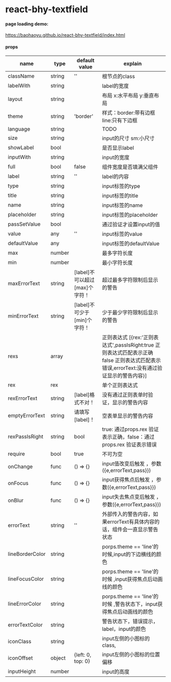 # react-bhy-textfield
#### page loading demo:
https://baohaoyu.github.io/react-bhy-textfield/index.html


#### props

| name            | type          | default value         | explain     |
| -------------   | ------------- | ------------| -------     |
| className       | string        | ''                    | 根节点的class |
| labelWith       | string        |                       | label的宽度 |
| layout          | string        |                       | 布局 x:水平布局  y:垂直布局 |
| theme           | string        | 'border'              | 样式：border:带有边框  line:只有下边框 |
| language        | string        |                       | TODO |
| size            | string        |                       | input的尺寸 sm:小尺寸  |
| showLabel       | bool          |                       | 是否显示label |
| inputWith       | string        |                       | input的宽度 |
| full            | bool          | false                 | 组件宽度是否填满父组件 |
| label           | string        | ''                    | label的内容 |
| type            | string        |                       | input标签的type |
| title           | string        |                       | input标签的title |
| name            | string        |                       | input标签的name |
| placeholder     | string        |                       | input标签的placeholder |
| passSetValue    | bool          |                       | 通过验证才设置input的值 |
| value           | any           | ''                    | input标签的value |
| defaultValue    | any           |                       | input标签的defaultValue |
| max             | number        |                       | 最多字符长度 |
| min             | number        |                       | 最小字符长度 |
| maxErrorText    | string        | [label]不可以超过[max]个字符！ | 超过最多字符限制后显示的警告 |
| minErrorText    | string        | [label]不可少于[min]个字符！  | 少于最少字符限制后显示的警告 |
| rexs            | array         |                       | 正则表达式 [{rex:'正则表达式',passIsRight:true 正则表达式匹配表示正确 false 正则表达式匹配表示错误,errorText:没有通过验证显示的警告内容}] |
| rex             | rex           |                       | 单个正则表达式 |
| rexErrorText    | string        | [label]格式不对！          | 没有通过正则表单时验证，显示的警告内容 |
| emptyErrorText  | string        |  请填写[label]！                     | 空表单显示的警告内容 |
| rexPassIsRight  | string        |       bool                | true: 通过props.rex 验证表示正确，false：通过props.rex 验证表示错误 |
| require         | bool          | true                  | 不可为空 |
| onChange        | func          | () => {}              | input值改变后触发 ，参数({e,errorText,pass}}) |
| onFocus         | func          | () => {}              | input获得焦点后触发 ，参数({e,errorText,pass}}) |
| onBlur          | func          | () => {}              | input失去焦点变后触发 ，参数({e,errorText,pass}}) |
| errorText       | string        | ''                    | 外部传入的警告内容，如果errorText有具体内容的话，组件会一直显示警告状态 |
| lineBorderColor | string        |                       | porps.theme == 'line'的时候,input的下边横线的颜色 |
| lineFocusColor  | string        |                       | porps.theme == 'line'的时候 ,input获得焦点后动画线的颜色 |
| lineErrorColor  | string        |                       | porps.theme == 'line'的时候 ,警告状态下，input获得焦点后动画线的颜色 |
| errorTextColor  | string        |                       | 警告状态下，错误提示，label，input的颜色 |
| iconClass       | string        |                       | input左侧的小图标的class, |
| iconOffset      | object        | {left: 0, top: 0}     | input左侧的小图标的位置偏移 |
| inputHeight     | number        |                       | input的高度 |


